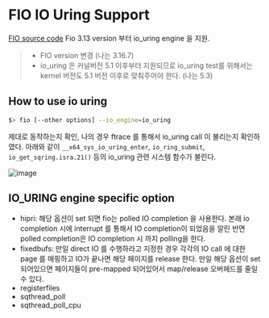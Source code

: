 # FIO IO Uring Support

[FIO source code](https://github.com/axboe/fio)
Fio 3.13 version 부터 io_uring engine 을 지원.

> - FIO version 변경 (나는 3.16.7)  
> - io_uring 은 커널버전 5.1 이후부터 지원되므로 io_uring test를 위해서는 kernel 버전도 5.1 버전 이후로 맞춰주어야 한다. (나는 5.3)  


## How to use io uring
```bash
$> fio [--other options] --io_engine=io_uring 
```

제대로 동작하는지 확인, 나의 경우 ftrace 를 통해서 io_uring call 이 불리는지 확인하였다. 
아래와 같이 `__x64_sys_io_uring_enter`, `io_ring_submit`, `io_get_sqring.isra.21()` 등의 io_uring 관련 시스템 함수가 불린다.

![image](https://user-images.githubusercontent.com/18457707/66024940-2f85ce80-e530-11e9-8c7c-9a2a5686d75b.png)

## IO_URING engine specific option

- hipri: 해당 옵션이 set 되면 fio는 polled IO completion 을 사용한다. 본래 io completion 시에 interrupt 를 통해서 IO completion이 되었음을 알린 반면 polled completion은 IO completion 시 까지 polling을 한다.
- fixedbufs: 만일 direct IO 를 수행하라고 지정한 경우 각각의 IO call 에 대한 page 를 매핑하고 IO가 끝나면 해당 페이지를 release 한다. 만일 해당 옵션이 set 되어있으면 페이지들이 pre-mapped 되어있어서 map/release 오버헤드를 줄일 수 있다.
- registerfiles
- sqthread_poll
- sqthread_poll_cpu
